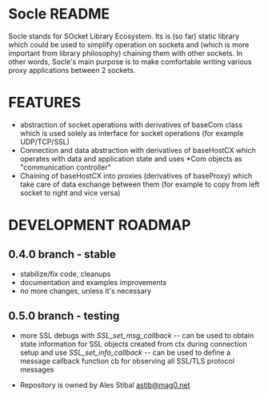 # Socle README #

Socle stands for SOcket Library Ecosystem. Its is (so far) static library which could be used to simplify operation on sockets and (which is more important
from library philosophy) chaining them with other sockets.
In other words, Socle's main purpose is to make comfortable writing various proxy applications between 2 sockets.

# FEATURES #
* abstraction of socket operations with derivatives of baseCom class which is used solely as interface for socket operations (for example UDP/TCP/SSL)
* Connection and data abstraction with derivatives of baseHostCX which operates with data and application state and uses *Com objects as "communication controller"
* Chaining of baseHostCX into proxies (derivatives of baseProxy) which take care of data exchange between them (for example to copy from left socket to right and vice versa)

# DEVELOPMENT ROADMAP #

## 0.4.0 branch - stable ##
* stabilize/fix code, cleanups
* documentation and examples improvements
* no more changes, unless it's necessary

## 0.5.0 branch - testing ## 
* more SSL debugs with 
   *SSL_set_msg_callback*  -- can be used to obtain state information for SSL objects created from ctx during connection setup and use
   *SSL_set_info_callback*   -- can be used to define a message callback function cb for observing all SSL/TLS protocol messages

* Repository is owned by Ales Stibal <astib@mag0.net>